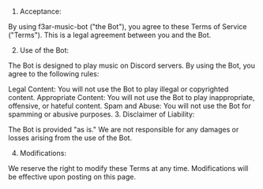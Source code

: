 1. Acceptance:

By using f3ar-music-bot ("the Bot"), you agree to these Terms of Service ("Terms"). This is a legal agreement between you and the Bot.

2. Use of the Bot:

The Bot is designed to play music on Discord servers. By using the Bot, you agree to the following rules:

Legal Content: You will not use the Bot to play illegal or copyrighted content.
Appropriate Content: You will not use the Bot to play inappropriate, offensive, or hateful content.
Spam and Abuse: You will not use the Bot for spamming or abusive purposes.
3. Disclaimer of Liability:

The Bot is provided "as is." We are not responsible for any damages or losses arising from the use of the Bot.

4. Modifications:

We reserve the right to modify these Terms at any time. Modifications will be effective upon posting on this page.